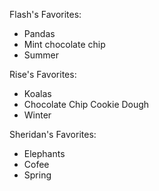 Flash's Favorites:
- Pandas
- Mint chocolate chip
- Summer

Rise's Favorites:
- Koalas
- Chocolate Chip Cookie Dough
- Winter

Sheridan's Favorites:
- Elephants
- Cofee
- Spring